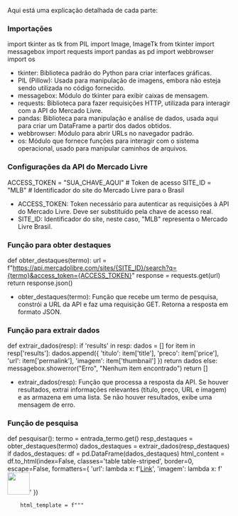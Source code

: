 Aqui está uma explicação detalhada de cada parte:

### Importações
import tkinter as tk
from PIL import Image, ImageTk
from tkinter import messagebox
import requests
import pandas as pd
import webbrowser
import os

- tkinter: Biblioteca padrão do Python para criar interfaces gráficas.
- PIL (Pillow): Usada para manipulação de imagens, embora não esteja sendo utilizada no código fornecido.
- messagebox: Módulo do tkinter para exibir caixas de mensagem.
- requests: Biblioteca para fazer requisições HTTP, utilizada para interagir com a API do Mercado Livre.
- pandas: Biblioteca para manipulação e análise de dados, usada aqui para criar um DataFrame a partir dos dados obtidos.
- webbrowser: Módulo para abrir URLs no navegador padrão.
- os: Módulo que fornece funções para interagir com o sistema operacional, usado para manipular caminhos de arquivos.

### Configurações da API do Mercado Livre
ACCESS_TOKEN = "SUA_CHAVE_AQUI" # Token de acesso
SITE_ID = "MLB" # Identificador do site do Mercado Livre para o Brasil

- ACCESS_TOKEN: Token necessário para autenticar as requisições à API do Mercado Livre. Deve ser substituído pela chave de acesso real.
- SITE_ID: Identificador do site, neste caso, "MLB" representa o Mercado Livre Brasil.

### Função para obter destaques
def obter_destaques(termo):
    url = f"https://api.mercadolibre.com/sites/{SITE_ID}/search?q={termo}&access_token={ACCESS_TOKEN}"
    response = requests.get(url)
    return response.json()

- obter_destaques(termo): Função que recebe um termo de pesquisa, constrói a URL da API e faz uma requisição GET. Retorna a resposta em formato JSON.

### Função para extrair dados
def extrair_dados(resp):
    if 'results' in resp:
        dados = []
        for item in resp['results']:
            dados.append({
                'titulo': item['title'],
                'preco': item['price'],
                'url': item['permalink'],
                'imagem': item['thumbnail']
            })
        return dados
    else:
        messagebox.showerror("Erro", "Nenhum item encontrado")
        return []

- extrair_dados(resp): Função que processa a resposta da API. Se houver resultados, extrai informações relevantes (título, preço, URL e imagem) e as armazena em uma lista. Se não houver resultados, exibe uma mensagem de erro.

### Função de pesquisa

def pesquisar():
    termo = entrada_termo.get()
    resp_destaques = obter_destaques(termo)
    dados_destaques = extrair_dados(resp_destaques)
    if dados_destaques:
        df = pd.DataFrame(dados_destaques)
        html_content = df.to_html(index=False, classes='table table-striped', border=0, escape=False, formatters={
            'url': lambda x: f'<a href="{x}" target="_blank">Link</a>',
            'imagem': lambda x: f'<img src="{x}" width="50">'
        })
        
        html_template = f"""
